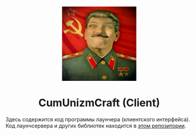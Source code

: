 <p align="center"><img src="./resources/icon.png" width="200px" height="200px"></p>
<h1 align="center">CumUnizmCraft (Client)</h1>

Здесь содержится код программы лаунчера (клиентского интерфейса). Код лаунчсервера и других библиотек находится в [этом репозитории](https://github.com/AuroraTeam/AuroraLauncher).
